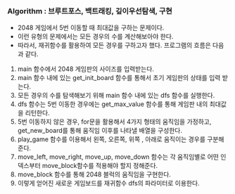 ### Algorithm : 브루트포스, 백트래킹, 깊이우선탐색, 구현

<ul>
  <li> 2048 게임에서 5번 이동할 때 최대값을 구하는 문제이다.</li>
  <li> 이런 유형의 문제에서는 모든 경우의 수를 계산해보아야 한다.</li>
  <li> 따라서, 재귀함수를 활용하여 모든 경우를 구하고자 했다. 프로그램의 흐름은 다음과 같다.</li>
</ul>
<ol>
  <li> main 함수에서 2048 게임판의 사이즈를 입력받는다.</li>
  <li> main 함수 내에 있는 get_init_board 함수를 통해서 초기 게임판의 상태를 입력 받는다. </li>
  <li> 모든 경우의 수를 탐색해보기 위해 main 함수 내에 있는 dfs 함수를 실행한다.</li>
  <li> dfs 함수는 5번 이동한 경우에는 get_max_value 함수를 통해 게임판 내의 최대값을 리턴한다.</li>
  <li> 5번 이동하지 않은 경우, for문을 활용해서 4가지 형태의 움직임을 가정하고, get_new_board를 통해 움직임 이후를 나타낼 배열을 구성한다.</li>
  <li> play_game 함수를 이용해서 왼쪽, 오른쪽, 위쪽 , 아래로 움직이는 경우를 구분해준다.</li>
  <li> move_left, move_right, move_up, move_down 함수는 각 움직임별로 어떤 인덱스부터 move_block함수를 적용해야 할지 정해준다.</li>
  <li> move_block 함수를 통해 2048 블럭의 움직임을 구현한다.</li>
  <li> 이렇게 얻어진 새로운 게임보드를 재귀함수 dfs의 파라미터로 이용한다.</li>
</ol>

